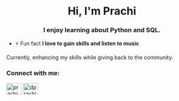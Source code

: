 <h1 align="center">Hi, I'm Prachi</h1>
<h3 align="center">I enjoy learning about Python and SQL.</h3>

- ⚡ Fun fact **I love to gain skills and listen to music**

Currently, enhancing my skills while giving back to the community.

<h3 align="left">Connect with me:</h3>
<p align="left">
<a href="https://linkedin.com/in/prachi dave" target="blank"><img align="center" src="https://raw.githubusercontent.com/rahuldkjain/github-profile-readme-generator/master/src/images/icons/Social/linked-in-alt.svg" alt="prachi dave" height="30" width="40" /></a>
<a href="https://www.hackerrank.com/dprachi1975" target="blank"><img align="center" src="https://raw.githubusercontent.com/rahuldkjain/github-profile-readme-generator/master/src/images/icons/Social/hackerrank.svg" alt="dprachi1975" height="30" width="40" /></a>
</p>
